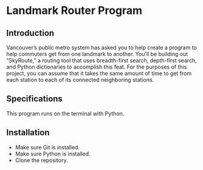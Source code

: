 # Landmark Router Program


## Introduction
Vancouver’s public metro system has asked you to help create a program to help commuters get from one landmark to another. You’ll be building out “SkyRoute,” a routing tool that uses breadth-first search, depth-first search, and Python dictionaries to accomplish this feat. For the purposes of this project, you can assume that it takes the same amount of time to get from each station to each of its connected neighboring stations.

## Specifications
This program runs on the terminal with Python.

## Installation
- Make sure Git is installed.
- Make sure Python is installed.
- Clone the repository.
